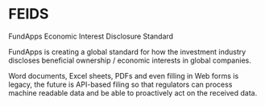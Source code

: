 # FEIDS
FundApps Economic Interest Disclosure Standard

FundApps is creating a global standard for how the investment industry discloses beneficial ownership / economic interests in global companies.

Word documents, Excel sheets, PDFs and even filling in Web forms is legacy, the future is API-based filing so that regulators can process machine readable data and be able to proactively act on the received data. 
